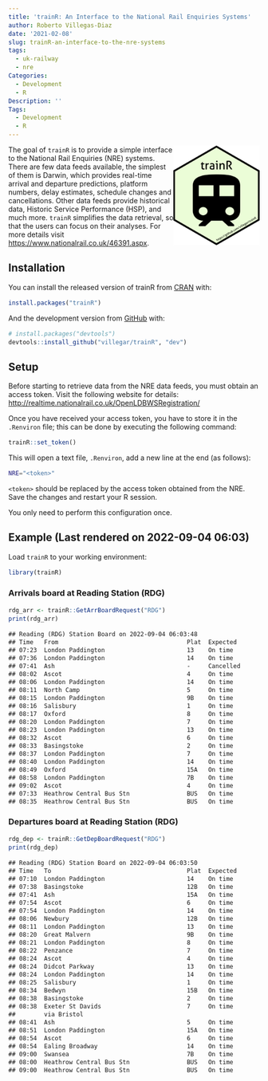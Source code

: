 ```yaml
---
title: 'trainR: An Interface to the National Rail Enquiries Systems'
author: Roberto Villegas-Diaz
date: '2021-02-08'
slug: trainR-an-interface-to-the-nre-systems
tags:
  - uk-railway
  - nre
Categories:
  - Development
  - R
Description: ''
Tags:
  - Development
  - R
---
```


<img src="https://raw.githubusercontent.com/villegar/trainR/main/inst/images/logo.png" alt="logo" align="right" height=200px/>

The goal of `trainR` is to provide a simple interface to the 
National Rail Enquiries (NRE) systems. There are few data feeds 
available, the simplest of them is Darwin, which provides real-time 
arrival and departure predictions, platform numbers, delay estimates, 
schedule changes and cancellations. Other data feeds provide historical 
data, Historic Service Performance (HSP), and much more. `trainR` 
simplifies the data retrieval, so that the users can focus on their 
analyses. For more details visit 
https://www.nationalrail.co.uk/46391.aspx.

## Installation

You can install the released version of trainR from [CRAN](https://CRAN.R-project.org) with:

``` r
install.packages("trainR")
```

And the development version from [GitHub](https://github.com/) with:

``` r
# install.packages("devtools")
devtools::install_github("villegar/trainR", "dev")
```

## Setup
Before starting to retrieve data from the NRE data feeds, you must obtain an access token. 
Visit the following website for details: http://realtime.nationalrail.co.uk/OpenLDBWSRegistration/

Once you have received your access token, you have to store it in the `.Renviron` file; this can be 
done by executing the following command:


```r
trainR::set_token()
```

This will open a text file, `.Renviron`, add a new line at the end (as follows):

```bash
NRE="<token>"
```

`<token>` should be replaced by the access token obtained from the NRE. Save the changes and restart 
your R session.

You only need to perform this configuration once.

## Example (Last rendered on 2022-09-04 06:03)

Load `trainR` to your working environment:

```r
library(trainR)
```

### Arrivals board at Reading Station (RDG)


```r
rdg_arr <- trainR::GetArrBoardRequest("RDG")
print(rdg_arr)
```

```
## Reading (RDG) Station Board on 2022-09-04 06:03:48
## Time   From                                    Plat  Expected
## 07:23  London Paddington                       13    On time
## 07:36  London Paddington                       14    On time
## 07:41  Ash                                     -     Cancelled
## 08:02  Ascot                                   4     On time
## 08:06  London Paddington                       14    On time
## 08:11  North Camp                              5     On time
## 08:15  London Paddington                       9B    On time
## 08:16  Salisbury                               1     On time
## 08:17  Oxford                                  8     On time
## 08:20  London Paddington                       7     On time
## 08:23  London Paddington                       13    On time
## 08:32  Ascot                                   6     On time
## 08:33  Basingstoke                             2     On time
## 08:37  London Paddington                       7     On time
## 08:40  London Paddington                       14    On time
## 08:49  Oxford                                  15A   On time
## 08:58  London Paddington                       7B    On time
## 09:02  Ascot                                   4     On time
## 07:33  Heathrow Central Bus Stn                BUS   On time
## 08:35  Heathrow Central Bus Stn                BUS   On time
```

### Departures board at Reading Station (RDG)


```r
rdg_dep <- trainR::GetDepBoardRequest("RDG")
print(rdg_dep)
```

```
## Reading (RDG) Station Board on 2022-09-04 06:03:50
## Time   To                                      Plat  Expected
## 07:10  London Paddington                       14    On time
## 07:38  Basingstoke                             12B   On time
## 07:41  Ash                                     15A   On time
## 07:54  Ascot                                   6     On time
## 07:54  London Paddington                       14    On time
## 08:06  Newbury                                 12B   On time
## 08:11  London Paddington                       13    On time
## 08:20  Great Malvern                           9B    On time
## 08:21  London Paddington                       8     On time
## 08:22  Penzance                                7     On time
## 08:24  Ascot                                   4     On time
## 08:24  Didcot Parkway                          13    On time
## 08:24  London Paddington                       14    On time
## 08:25  Salisbury                               1     On time
## 08:34  Bedwyn                                  15B   On time
## 08:38  Basingstoke                             2     On time
## 08:38  Exeter St Davids                        7     On time
##        via Bristol                             
## 08:41  Ash                                     5     On time
## 08:51  London Paddington                       15A   On time
## 08:54  Ascot                                   6     On time
## 08:54  Ealing Broadway                         14    On time
## 09:00  Swansea                                 7B    On time
## 08:00  Heathrow Central Bus Stn                BUS   On time
## 09:00  Heathrow Central Bus Stn                BUS   On time
```
